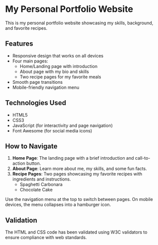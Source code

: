 # My Personal Portfolio Website

This is my personal portfolio website showcasing my skills, background, and favorite recipes.

## Features

- Responsive design that works on all devices
- Four main pages:
  - Home/Landing page with introduction
  - About page with my bio and skills
  - Two recipe pages for my favorite meals
- Smooth page transitions
- Mobile-friendly navigation menu

## Technologies Used

- HTML5
- CSS3
- JavaScript (for interactivity and page navigation)
- Font Awesome (for social media icons)

## How to Navigate

1. **Home Page**: The landing page with a brief introduction and call-to-action button.
2. **About Page**: Learn more about me, my skills, and some fun facts.
3. **Recipe Pages**: Two pages showcasing my favorite recipes with ingredients and instructions.
   - Spaghetti Carbonara
   - Chocolate Cake

Use the navigation menu at the top to switch between pages. On mobile devices, the menu collapses into a hamburger icon.

## Validation

The HTML and CSS code has been validated using W3C validators to ensure compliance with web standards.
